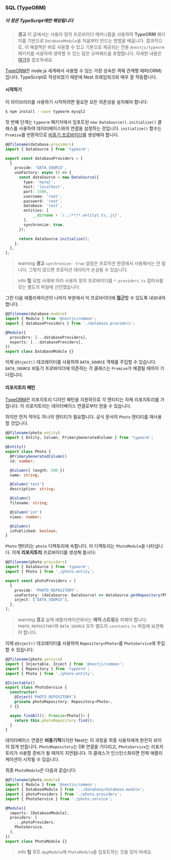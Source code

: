 ### SQL (TypeORM)

##### 이 장은 TypeScript에만 해당됩니다

> **경고** 이 글에서는 사용자 정의 프로바이더 메커니즘을 사용하여 **TypeORM** 패키지를 기반으로 `DatabaseModule`을 처음부터 만드는 방법을 배웁니다. 결과적으로, 이 해결책은 바로 사용할 수 있고 기본으로 제공되는 전용 `@nestjs/typeorm` 패키지를 사용하여 생략할 수 있는 많은 오버헤드를 포함합니다. 자세한 내용은 [여기](/techniques/sql)를 참조하세요.

[TypeORM](https://github.com/typeorm/typeorm)은 node.js 세계에서 사용할 수 있는 가장 성숙한 객체 관계형 매퍼(ORM)입니다. TypeScript로 작성되었기 때문에 Nest 프레임워크와 매우 잘 작동합니다.

#### 시작하기

이 라이브러리를 사용하기 시작하려면 필요한 모든 의존성을 설치해야 합니다:

```bash
$ npm install --save typeorm mysql2
```

첫 번째 단계는 `typeorm` 패키지에서 임포트된 `new DataSource().initialize()` 클래스를 사용하여 데이터베이스와의 연결을 설정하는 것입니다. `initialize()` 함수는 `Promise`를 반환하므로 [비동기 프로바이더](/fundamentals/async-components)를 생성해야 합니다.

```typescript
@@filename(database.providers)
import { DataSource } from 'typeorm';

export const databaseProviders = [
  {
    provide: 'DATA_SOURCE',
    useFactory: async () => {
      const dataSource = new DataSource({
        type: 'mysql',
        host: 'localhost',
        port: 3306,
        username: 'root',
        password: 'root',
        database: 'test',
        entities: [
            __dirname + '/../**/*.entity{.ts,.js}',
        ],
        synchronize: true,
      });

      return dataSource.initialize();
    },
  },
];
```

> warning **경고** `synchronize: true` 설정은 프로덕션 환경에서 사용해서는 안 됩니다. 그렇지 않으면 프로덕션 데이터가 손실될 수 있습니다.

> info **팁** 모범 사례에 따라 사용자 정의 프로바이더를 `*.providers.ts` 접미사를 갖는 별도의 파일에 선언했습니다.

그런 다음 애플리케이션의 나머지 부분에서 이 프로바이더에 **접근**할 수 있도록 내보내야 합니다.

```typescript
@@filename(database.module)
import { Module } from '@nestjs/common';
import { databaseProviders } from './database.providers';

@Module({
  providers: [...databaseProviders],
  exports: [...databaseProviders],
})
export class DatabaseModule {}
```

이제 `@Inject()` 데코레이터를 사용하여 `DATA_SOURCE` 객체를 주입할 수 있습니다. `DATA_SOURCE` 비동기 프로바이더에 의존하는 각 클래스는 `Promise`가 해결될 때까지 기다립니다.

#### 리포지토리 패턴

[TypeORM](https://github.com/typeorm/typeorm)은 리포지토리 디자인 패턴을 지원하므로 각 엔티티는 자체 리포지토리를 가집니다. 이 리포지토리는 데이터베이스 연결로부터 얻을 수 있습니다.

하지만 먼저 적어도 하나의 엔티티가 필요합니다. 공식 문서의 `Photo` 엔티티를 재사용할 것입니다.

```typescript
@@filename(photo.entity)
import { Entity, Column, PrimaryGeneratedColumn } from 'typeorm';

@Entity()
export class Photo {
  @PrimaryGeneratedColumn()
  id: number;

  @Column({ length: 500 })
  name: string;

  @Column('text')
  description: string;

  @Column()
  filename: string;

  @Column('int')
  views: number;

  @Column()
  isPublished: boolean;
}
```

`Photo` 엔티티는 `photo` 디렉토리에 속합니다. 이 디렉토리는 `PhotoModule`을 나타냅니다. 이제 **리포지토리** 프로바이더를 생성해 봅시다:

```typescript
@@filename(photo.providers)
import { DataSource } from 'typeorm';
import { Photo } from './photo.entity';

export const photoProviders = [
  {
    provide: 'PHOTO_REPOSITORY',
    useFactory: (dataSource: DataSource) => dataSource.getRepository(Photo),
    inject: ['DATA_SOURCE'],
  },
];
```

> warning **경고** 실제 애플리케이션에서는 **매직 스트링**을 피해야 합니다. `PHOTO_REPOSITORY`와 `DATA_SOURCE` 모두 별도의 `constants.ts` 파일에 보관해야 합니다.

이제 `@Inject()` 데코레이터를 사용하여 `Repository<Photo>`를 `PhotoService`에 주입할 수 있습니다:

```typescript
@@filename(photo.service)
import { Injectable, Inject } from '@nestjs/common';
import { Repository } from 'typeorm';
import { Photo } from './photo.entity';

@Injectable()
export class PhotoService {
  constructor(
    @Inject('PHOTO_REPOSITORY')
    private photoRepository: Repository<Photo>,
  ) {}

  async findAll(): Promise<Photo[]> {
    return this.photoRepository.find();
  }
}
```

데이터베이스 연결은 **비동기적**이지만 Nest는 이 과정을 최종 사용자에게 완전히 보이지 않게 만듭니다. `PhotoRepository`는 DB 연결을 기다리고, `PhotoService`는 리포지토리가 사용할 준비가 될 때까지 지연됩니다. 각 클래스가 인스턴스화되면 전체 애플리케이션이 시작될 수 있습니다.

최종 `PhotoModule`은 다음과 같습니다:

```typescript
@@filename(photo.module)
import { Module } from '@nestjs/common';
import { DatabaseModule } from '../database/database.module';
import { photoProviders } from './photo.providers';
import { PhotoService } from './photo.service';

@Module({
  imports: [DatabaseModule],
  providers: [
    ...photoProviders,
    PhotoService,
  ],
})
export class PhotoModule {}
```

> info **팁** 루트 `AppModule`에 `PhotoModule`을 임포트하는 것을 잊지 마세요.

